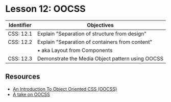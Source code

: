 # Lesson 12: OOCSS

Identifier   | Objectives
-------------|------------
CSS: 12.1    | Explain "Separation of structure from design"
CSS: 12.2    | Explain "Separation of containers from content"
             | &bull; aka Layout from Components
CSS: 12.3    | Demonstrate the Media Object pattern using OOCSS


## Resources
- [An Introduction To Object Oriented CSS (OOCSS)](http://www.smashingmagazine.com/2011/12/12/an-introduction-to-object-oriented-css-oocss/)
- [A take on OOCSS](http://appendto.com/2014/04/oocss/)